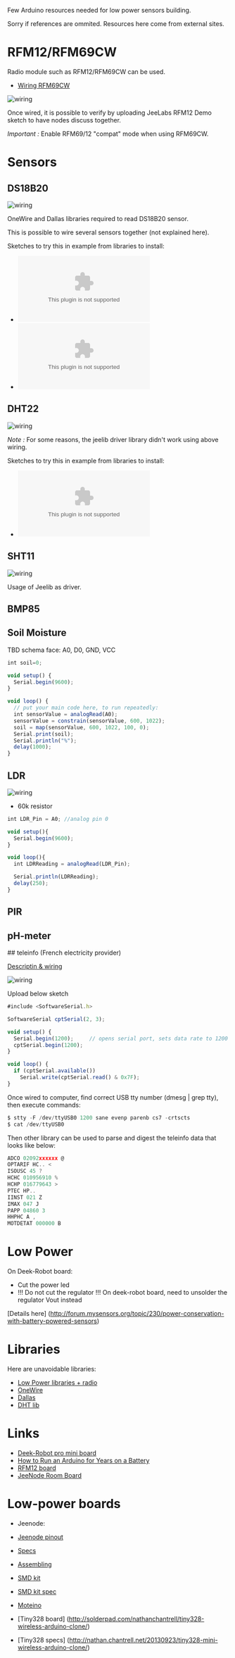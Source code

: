 Few Arduino resources needed for low power sensors building.

Sorry if references are ommited. Resources here come from external sites. 

# RFM12/RFM69CW

Radio module such as RFM12/RFM69CW can be used.

* [Wiring RFM69CW](http://openenergymonitor.org/emon/buildingblocks/rfm12b-wireless)

![wiring](res/ArduinoProMini33-RF-sensor_bb-full.png?raw=true "RFM12 / RFM69CW wiring on 3.3v board")

Once wired, it is possible to verify by uploading JeeLabs RFM12 Demo sketch to have nodes discuss together.

_Important :_ Enable RFM69/12 "compat" mode when using RFM69CW. 

# Sensors

## DS18B20

![wiring](res/ArduinoProMini33-sensor-DS18B20_bb.png?raw=true "Wiring DS18B20")

OneWire and Dallas libraries required to read DS18B20 sensor.

This is possible to wire several sensors together (not explained here).

Sketches to try this in example from libraries to install:
- ![Dallas Temperature](libs/DallasTemperature.zip "Dallas Temperature")
- ![One Wire](libs/OneWire.zip "One Wire")

## DHT22

![wiring](res/ArduinoProMini33-RF-sensor-DHT22_bb.png?raw=true "Wiring DHT22")

_Note :_ For some reasons, the jeelib driver library didn't work using above wiring. 

Sketches to try this in example from libraries to install:
- ![Library DHTxx](libs/arduino-DHT-master.zip "Library DHTxx")

## SHT11

![wiring](res/ArduinoProMini33-RF-sensor-SHT11_bb.png?raw=true "Wiring SHT11")

Usage of Jeelib as driver.

## BMP85

## Soil Moisture

TBD schema
face: A0, D0, GND, VCC

```js
int soil=0;

void setup() {
  Serial.begin(9600);
}

void loop() {
  // put your main code here, to run repeatedly:
  int sensorValue = analogRead(A0);
  sensorValue = constrain(sensorValue, 600, 1022);
  soil = map(sensorValue, 600, 1022, 100, 0);
  Serial.print(soil);
  Serial.println("%");
  delay(1000);
}
```


## LDR

![wiring](res/Arduino-RF-sensor-LDR_bb.jpg?raw=true "Wiring LDR")

* 60k resistor

```js
int LDR_Pin = A0; //analog pin 0

void setup(){
  Serial.begin(9600);
}

void loop(){
  int LDRReading = analogRead(LDR_Pin); 

  Serial.println(LDRReading);
  delay(250); 
}
```

## PIR

## pH-meter

## teleinfo (French electricity provider)

[Descriptin & wiring](http://www.planet-libre.org/index.php?post_id=11122)

![wiring](res/ArduinoProMini33-RF-sensor-teleinfo_bb.png?raw=true "Wiring SHT11")

Upload below sketch

```js
#include <SoftwareSerial.h>

SoftwareSerial cptSerial(2, 3);

void setup() {
  Serial.begin(1200);     // opens serial port, sets data rate to 1200 bps
  cptSerial.begin(1200);
}

void loop() {
  if (cptSerial.available())
    Serial.write(cptSerial.read() & 0x7F);
}
```

Once wired to computer, find correct USB tty number (dmesg | grep tty), then execute commands:

```js
$ stty -F /dev/ttyUSB0 1200 sane evenp parenb cs7 -crtscts
$ cat /dev/ttyUSB0
```

Then other library can be used to parse and digest the teleinfo data that looks like below:

```js
ADCO 02092xxxxxx @
OPTARIF HC.. <
ISOUSC 45 ?
HCHC 010956910 %
HCHP 016779643 >
PTEC HP..
IINST 021 Z
IMAX 047 J
PAPP 04860 3
HHPHC A ,
MOTDETAT 000000 B
```

# Low Power

On Deek-Robot board:
* Cut the power led
* !!! Do not cut the regulator !!! On deek-robot board, need to unsolder the regulator Vout instead

[Details here] (http://forum.mysensors.org/topic/230/power-conservation-with-battery-powered-sensors)


# Libraries

Here are unavoidable libraries:
* [Low Power libraries + radio](https://github.com/jcw/jeelib)
* [OneWire](http://www.pjrc.com/teensy/arduino_libraries/OneWire.zip)
* [Dallas](https://github.com/milesburton/Arduino-Temperature-Control-Library)
* [DHT lib](https://github.com/markruys/arduino-DHT)


# Links

* [Deek-Robot pro mini board](http://arduino-board.com/boards/dr-pro-mini)
* [How to Run an Arduino for Years on a Battery](http://www.openhomeautomation.net/arduino-battery/)
* [RFM12 board](http://hallard.me/tag/rfm69cw/)
* [JeeNode Room Board](http://jeelabs.net/projects/hardware/wiki/Room_Board)


# Low-power boards

* Jeenode:
 * [Jeenode pinout](http://jeelabs.net/projects/hardware/wiki/Pinouts)
 * [Specs](http://jeelabs.net/projects/hardware/wiki/JeeNode)
 * [Assembling](http://jeelabs.org/2010/09/26/assembling-the-jeenode-v5/)
 * [SMD kit](http://jeelabs.org/tag/jeesmd/)
 * [SMD kit spec](http://jeelabs.net/projects/hardware/wiki/SMD_Kit)

* [Moteino](http://lowpowerlab.com/moteino/#specs)

* [Tiny328 board] (http://solderpad.com/nathanchantrell/tiny328-wireless-arduino-clone/)

* [Tiny328 specs] (http://nathan.chantrell.net/20130923/tiny328-mini-wireless-arduino-clone/)
